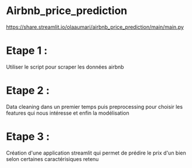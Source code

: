 # Airbnb_price_prediction

https://share.streamlit.io/olaaumari/airbnb_price_prediction/main/main.py

# Etape 1 :
Utiliser le script pour scraper les données airbnb
# Etape 2 :
Data cleaning dans un premier temps puis preprocessing pour choisir les features qui nous intéresse et enfin la modélisation
# Etape 3 :
Création d'une application streamlit qui permet de prédire le prix d'un bien selon certaines caractérisiques retenu
